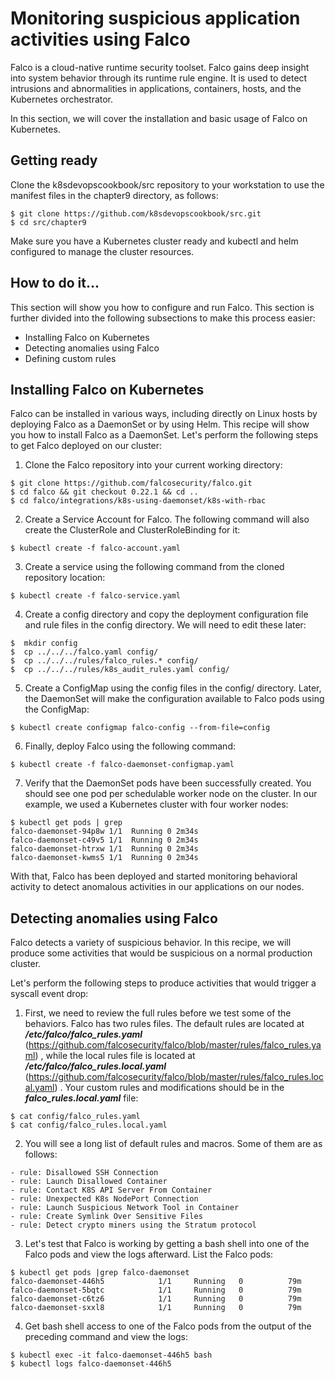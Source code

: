 # Monitoring suspicious application activities using Falco

Falco is a cloud-native runtime security toolset. Falco gains deep insight into system 
behavior through its runtime rule engine. It is used to detect intrusions and abnormalities 
in applications, containers, hosts, and the Kubernetes orchestrator.

In this section, we will cover the installation and basic usage of Falco on Kubernetes. 
## Getting ready
Clone the k8sdevopscookbook/src repository to your workstation to use the manifest files in the chapter9 directory, as follows:
```
$ git clone https://github.com/k8sdevopscookbook/src.git
$ cd src/chapter9
```
Make sure you have a Kubernetes cluster ready and kubectl and helm configured to manage the cluster resources.
## How to do it...
This section will show you how to configure and run Falco. This section is further divided 
into the following subsections to make this process easier:

* Installing Falco on Kubernetes
* Detecting anomalies using Falco
* Defining custom rules
## Installing Falco on Kubernetes
Falco can be installed in various ways, including directly on Linux hosts by deploying Falco 
as a DaemonSet or by using Helm. This recipe will show you how to install Falco as a DaemonSet.
Let's perform the following steps to get Falco deployed on our cluster:

1. Clone the Falco repository into your current working directory:
```
$ git clone https://github.com/falcosecurity/falco.git
$ cd falco && git checkout 0.22.1 && cd .. 
$ cd falco/integrations/k8s-using-daemonset/k8s-with-rbac
```
2. Create a Service Account for Falco. The following command will also create the ClusterRole and ClusterRoleBinding for it:
```
$ kubectl create -f falco-account.yaml
```
3. Create a service using the following command from the cloned repository location:
```
$ kubectl create -f falco-service.yaml
```
4. Create a config directory and copy the deployment configuration file and rule files in the config directory. We will need to edit these later:
```
$  mkdir config
$  cp ../../../falco.yaml config/
$  cp ../../../rules/falco_rules.* config/
$  cp ../../../rules/k8s_audit_rules.yaml config/
```
5. Create a ConfigMap using the config files in the config/ directory. 
Later, the DaemonSet will make the configuration available to Falco pods using the ConfigMap:
```
$ kubectl create configmap falco-config --from-file=config
```
6. Finally, deploy Falco using the following command:
```
$ kubectl create -f falco-daemonset-configmap.yaml
```
7. Verify that the DaemonSet pods have been successfully created. You should see one pod per schedulable worker node on the cluster. In our example, we used a 
Kubernetes cluster with four worker nodes:
```
$ kubectl get pods | grep
falco-daemonset-94p8w 1/1  Running 0 2m34s
falco-daemonset-c49v5 1/1  Running 0 2m34s 
falco-daemonset-htrxw 1/1  Running 0 2m34s
falco-daemonset-kwms5 1/1  Running 0 2m34s 
```
With that, Falco has been deployed and started monitoring behavioral activity to detect anomalous activities in our applications on our nodes.

## Detecting anomalies using Falco
Falco detects a variety of suspicious behavior. In this recipe, we will produce some 
activities that would be suspicious on a normal production cluster.

Let's perform the following steps to produce activities that would trigger a syscall event drop:

1. First, we need to review the full rules before we test some of the behaviors. Falco has two rules files. The default rules are located at
***/etc/falco/falco_rules.yaml*** (https://github.com/falcosecurity/falco/blob/master/rules/falco_rules.yaml) , while the local rules file is located at ***/etc/falco/falco_rules.local.yaml*** (https://github.com/falcosecurity/falco/blob/master/rules/falco_rules.local.yaml) . Your custom rules and modifications
should be in the ***falco_rules.local.yaml*** file:
```
$ cat config/falco_rules.yaml
$ cat config/falco_rules.local.yaml
```

2. You will see a long list of default rules and macros. Some of them are as follows:
```
- rule: Disallowed SSH Connection
- rule: Launch Disallowed Container
- rule: Contact K8S API Server From Container
- rule: Unexpected K8s NodePort Connection
- rule: Launch Suspicious Network Tool in Container
- rule: Create Symlink Over Sensitive Files
- rule: Detect crypto miners using the Stratum protocol
```

3. Let's test that Falco is working by getting a bash shell into one of the Falco pods and view the logs afterward. List the Falco pods:
```
$ kubectl get pods |grep falco-daemonset
falco-daemonset-446h5            1/1     Running   0          79m
falco-daemonset-5bqtc            1/1     Running   0          79m
falco-daemonset-c6tz6            1/1     Running   0          79m
falco-daemonset-sxxl8            1/1     Running   0          79m
```
4. Get bash shell access to one of the Falco pods from the output of the preceding
command and view the logs:
```
$ kubectl exec -it falco-daemonset-446h5 bash
$ kubectl logs falco-daemonset-446h5
```
